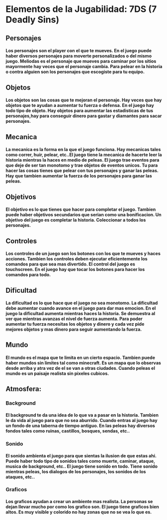 # Elementos de la Jugabilidad: 7DS (7 Deadly Sins)

## Personajes
#### Los personajes son el player con el que te mueves. En el juego puede haber diversos personajes para moverte personalizados o del mismo juego. Meliodas es el personaje que mueves para caminar por los sitios mayormente hay veces que el personaje cambia. Para pelear en la historia o contra alguien son los personajes que escogiste para tu equipo.

## Objetos
#### Los objetos son las cosas que te mejoran el personaje. Hay veces que hay objetos que te ayudan a aumentar tu fuerza o defensa. En el juego hay todo tipo de objeto. Hay objetos para aumentar las estadisticas de tus personajes,hay para conseguir dinero para gastar y diamantes para sacar personajes.

## Mecanica
#### La mecanica es la forma en la que el juego funciona. Hay mecanicas tales como correr, huir, pelear, etc..El juego tiene la mecanica de hacerte leer la historia mientras la haces en medio de peleas. El juego trae eventos para que deje de ser tan monotomo y trae objetos de eventos unicos. Tu para hacer las cosas tienes que pelear con tus personajes y ganar las peleas. Hay que tambien aumentar la fuerza de los personajes para ganar las peleas. 

## Objetivos
#### El objetivo es lo que tienes que hacer para completar el juego. Tambien puede haber objetivos secundarios que serian como una bonificacion. Un objetivo del juego es completar la historia. Coleccionar a todos los personajes.

## Controles 
#### Los controles de un juego son los botones con los que te mueves y haces acciones. Tambien los controles deben ejecutar eficientemente los comandos para que sea mas divertido. El control del juego es touchscreen. En el juego hay que tocar los botones para hacer los comandos para todo.

## Dificultad
#### La dificultad es lo que hace que el juego no sea monotomo. La dificultad debe aumentar cuando avance en el juego para dar mas emocion. En el juego la dificultad aumenta mientras haces la historia. Se demuestra al ver que mientras avanzas el nivel de fuerza aumenta. Para poder aumentar tu fuerza necesitas los objetos y dinero y cada vez pide mejores objetos y mas dinero para seguir aumentando la fuerza.

## Mundo
#### El mundo es el mapa que te limita en un cierto espacio. Tambien puede haber mundos sin limites tal como minecraft. Es un mapa que lo observas desde arriba y atra vez de el se van a otras ciudades. Cuando peleas el mundo es un paisaje realista sin pixeles cubicos.

## Atmosfera:
### Background
#### El background te da una idea de lo que va a pasar en la historia. Tambien le da vida al juego para que no sea aburrido. Cuando entras al juego hay un fondo de una taberna de tiempo antiguo. En las peleas hay diversos fondos tales como ruinas, castillos, bosques, sendas, etc..

### Sonido
#### El sonido ambienta el juego para que sientas la ilusion de que estas ahi. Puede haber todo tipo de sonidos tales como muerte, caminar, ataque, musica de background, etc.. El juego tiene sonido en todo. Tiene sonido mientras peleas, los dialogos de los personajes, los sonidos de los ataques, etc..

### Graficos
#### Los graficos ayudan a crear un ambiente mas realista. La personas se dejan llevar mucho por como los grafico son. El juego tiene graficos bien altos. Es muy visible y colorido no hay zonas que no se vea lo que es.



